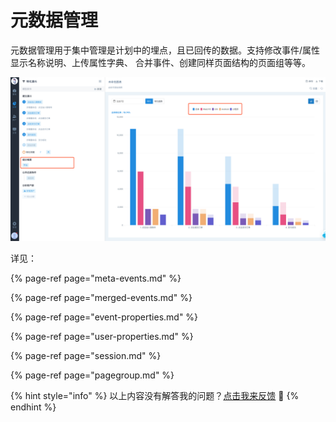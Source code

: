 # 元数据管理

元数据管理用于集中管理是计划中的埋点，且已回传的数据。支持修改事件/属性显示名称说明、上传属性字典、 合并事件、创建同样页面结构的页面组等等。

![](../../../.gitbook/assets/image%20%28101%29.png)

详见：

{% page-ref page="meta-events.md" %}

{% page-ref page="merged-events.md" %}

{% page-ref page="event-properties.md" %}

{% page-ref page="user-properties.md" %}

{% page-ref page="session.md" %}

{% page-ref page="pagegroup.md" %}



{% hint style="info" %}
以上内容没有解答我的问题？[点击我来反馈](https://support.qq.com/products/118522/) 🚀
{% endhint %}

